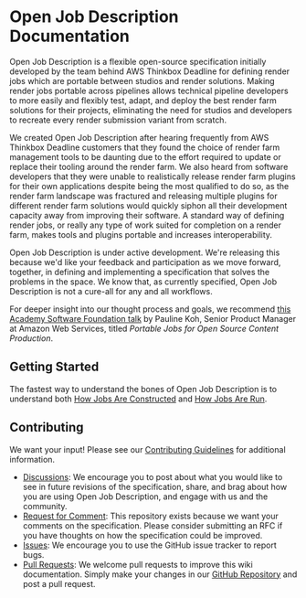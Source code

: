 # Open Job Description Documentation

Open Job Description is a flexible open-source specification initially developed by the team behind AWS Thinkbox
Deadline for defining render jobs which are portable between studios and render solutions. Making render jobs portable 
across pipelines allows technical pipeline developers to more easily and flexibly test, adapt, and deploy the best
render farm solutions for their projects, eliminating the need for studios and developers to recreate every render
submission variant from scratch.

We created Open Job Description after hearing frequently from AWS Thinkbox Deadline customers that they found the 
choice of render farm management tools to be daunting due to the effort required to update or replace their tooling 
around the render farm. We also heard from software developers that they were unable to realistically release render
farm plugins for their own applications despite being the most qualified to do so, as the render farm landscape was 
fractured and releasing multiple plugins for different render farm solutions would quickly siphon all their
development capacity away from improving their software. A standard way of defining render jobs, or really any type 
of work suited for completion on a render farm, makes tools and plugins portable and increases interoperability. 

Open Job Description is under active development. We're releasing this because we'd like your feedback and 
participation as we move forward, together, in defining and implementing a specification that solves the problems in 
the space. We know that, as currently specified, Open Job Description is not a cure-all for any and all workflows. 

For deeper insight into our thought process and goals, we recommend [this Academy Software Foundation talk](https://www.youtube.com/watch?v=3AM3L6P-cAw&list=PL9dZxafYCWmxDFGc2CEq4SgCkZWKYW1m5&index=14)
by Pauline Koh, Senior Product Manager at Amazon Web Services, titled *Portable Jobs for Open Source Content Production*.

## Getting Started

The fastest way to understand the bones of Open Job Description is to understand both [How Jobs Are Constructed](How-Jobs-Are-Constructed)
and [How Jobs Are Run](How-Jobs-Are-Run).

## Contributing

We want your input! Please see our [Contributing Guidelines](https://github.com/xxyggoqtpcmcofkc/openjd-specifications/blob/mainline/CONTRIBUTING.md) for additional information.

* [Discussions](https://github.com/xxyggoqtpcmcofkc/openjd-specifications/discussions): We encourage you to post about what you
   would like to see in future revisions of the specification, share, and brag about how you are using Open Job Description, and
   engage with us and the community.
* [Request for Comment](https://github.com/xxyggoqtpcmcofkc/openjd-specifications/tree/mainline/rfcs/README.md): This 
  repository exists because we want your comments on the specification. Please consider submitting an RFC if you have 
  thoughts on how the specification could be improved.
* [Issues](https://github.com/xxyggoqtpcmcofkc/openjd-specifications/issues): We encourage you to use the GitHub issue tracker
  to report bugs. 
* [Pull Requests](https://github.com/xxyggoqtpcmcofkc/openjd-specifications/pulls): We welcome pull requests to improve this wiki
  documentation. Simply make your changes in our [GitHub Repository](https://github.com/xxyggoqtpcmcofkc/openjd-specifications/tree/mainline/wiki)
  and post a pull request.
